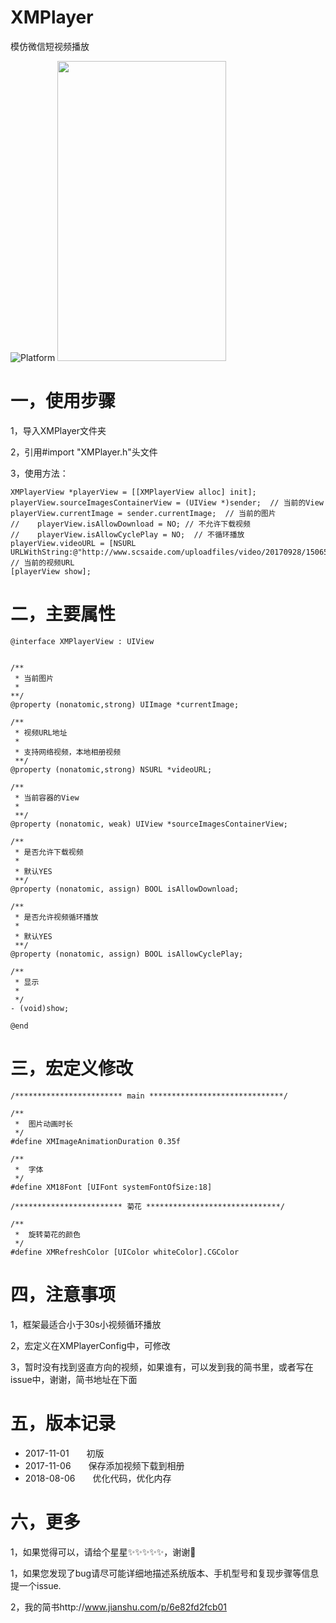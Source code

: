 # XMPlayer
模仿微信短视频播放

![Platform](https://wx1.sinaimg.cn/mw690/e067b31fgy1fu0548jv2mg208w0ikb2b.gif)
<img src="https://wx1.sinaimg.cn/mw690/e067b31fgy1fu0548jv2mg208w0ikb2b.gif" width="270" height="480">

# 一，使用步骤
1，导入XMPlayer文件夹

2，引用#import "XMPlayer.h"头文件

3，使用方法：
```
XMPlayerView *playerView = [[XMPlayerView alloc] init];
playerView.sourceImagesContainerView = (UIView *)sender;  // 当前的View
playerView.currentImage = sender.currentImage;  // 当前的图片
//    playerView.isAllowDownload = NO; // 不允许下载视频
//    playerView.isAllowCyclePlay = NO;  // 不循环播放
playerView.videoURL = [NSURL URLWithString:@"http://www.scsaide.com/uploadfiles/video/20170928/1506570773879538.mp4"];  // 当前的视频URL
[playerView show];
```

# 二，主要属性
```
@interface XMPlayerView : UIView


/**
 * 当前图片
 *
**/
@property (nonatomic,strong) UIImage *currentImage;

/**
 * 视频URL地址
 *
 * 支持网络视频，本地相册视频
 **/
@property (nonatomic,strong) NSURL *videoURL;

/**
 * 当前容器的View
 *
 **/
@property (nonatomic, weak) UIView *sourceImagesContainerView;

/**
 * 是否允许下载视频
 *
 * 默认YES 
 **/
@property (nonatomic, assign) BOOL isAllowDownload;

/**
 * 是否允许视频循环播放
 *
 * 默认YES
 **/
@property (nonatomic, assign) BOOL isAllowCyclePlay;

/**
 * 显示
 *
 */
- (void)show;

@end
```

# 三，宏定义修改
```
/************************ main ******************************/

/**
 *  图片动画时长
 */
#define XMImageAnimationDuration 0.35f

/**
 *  字体
 */
#define XM18Font [UIFont systemFontOfSize:18]

/************************ 菊花 ******************************/

/**
 *  旋转菊花的颜色
 */
#define XMRefreshColor [UIColor whiteColor].CGColor

```

# 四，注意事项

1，框架最适合小于30s小视频循环播放

2，宏定义在XMPlayerConfig中，可修改

3，暂时没有找到竖直方向的视频，如果谁有，可以发到我的简书里，或者写在issue中，谢谢，简书地址在下面


# 五，版本记录

- 2017-11-01　　初版
- 2017-11-06　　保存添加视频下载到相册
- 2018-08-06　　优化代码，优化内存


# 六，更多

1，如果觉得可以，请给个星星✨✨✨✨✨，谢谢🙏

1，如果您发现了bug请尽可能详细地描述系统版本、手机型号和复现步骤等信息 提一个issue.

2，我的简书http://www.jianshu.com/p/6e82fd2fcb01
 
 
